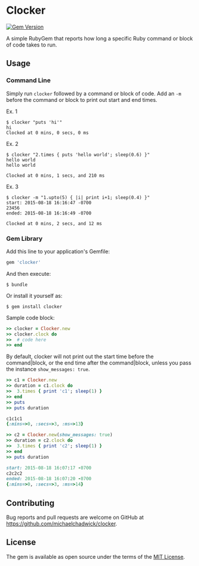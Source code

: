 # Clocker

[![Gem Version](https://badge.fury.io/rb/clocker.svg)](http://badge.fury.io/rb/clocker)

A simple RubyGem that reports how long a specific Ruby command or block of code takes to run.

## Usage
### Command Line
Simply run `clocker` followed by a command or block of code. Add an `-m` before the command or block to print out start and end times.

Ex. 1
```
$ clocker "puts 'hi'"
hi
Clocked at 0 mins, 0 secs, 0 ms
```

Ex. 2
```
$ clocker "2.times { puts 'hello world'; sleep(0.6) }"
hello world
hello world

Clocked at 0 mins, 1 secs, and 210 ms
```

Ex. 3
```
$ clocker -m "1.upto(5) { |i| print i+1; sleep(0.4) }"
start: 2015-08-18 16:16:47 -0700
23456
ended: 2015-08-18 16:16:49 -0700

Clocked at 0 mins, 2 secs, and 12 ms
```

### Gem Library
Add this line to your application's Gemfile:

```ruby
gem 'clocker'
```

And then execute:
```
$ bundle
```

Or install it yourself as:
```
$ gem install clocker
```

Sample code block:
```ruby
>> clocker = Clocker.new
>> clocker.clock do
>>  # code here
>> end
```

By default, clocker will not print out the start time before the command|block, or the end time after the command|block, unless you pass the instance `show_messages: true`.

```ruby
>> c1 = Clocker.new
>> duration = c1.clock do
>>  3.times { print 'c1'; sleep(1) }
>> end
>> puts
>> puts duration

c1c1c1
{:mins=>0, :secs=>3, :ms=>13}
```

```ruby
>> c2 = Clocker.new(show_messages: true)
>> duration = c2.clock do
>>  3.times { print 'c2'; sleep(1) }
>> end
>> puts duration

start: 2015-08-18 16:07:17 -0700
c2c2c2
ended: 2015-08-18 16:07:20 -0700
{:mins=>0, :secs=>3, :ms=>14}
```

## Contributing

Bug reports and pull requests are welcome on GitHub at https://github.com/michaelchadwick/clocker.

## License

The gem is available as open source under the terms of the [MIT License](http://opensource.org/licenses/MIT).
